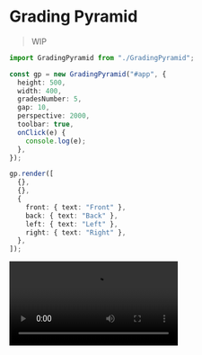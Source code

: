 # Grading Pyramid

> WIP

```ts
import GradingPyramid from "./GradingPyramid";

const gp = new GradingPyramid("#app", {
  height: 500,
  width: 400,
  gradesNumber: 5,
  gap: 10,
  perspective: 2000,
  toolbar: true,
  onClick(e) {
    console.log(e);
  },
});

gp.render([
  {},
  {},
  {
    front: { text: "Front" },
    back: { text: "Back" },
    left: { text: "Left" },
    right: { text: "Right" },
  },
]);
```

<video src="./doc/preview.mp4"></video>
